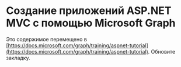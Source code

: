 # <a name="build-aspnet-mvc-apps-with-microsoft-graph"></a>Создание приложений ASP.NET MVC с помощью Microsoft Graph

Это содержимое перемещено в [https://docs.microsoft.com/graph/training/aspnet-tutorial](https://docs.microsoft.com/graph/training/aspnet-tutorial). Обновите закладку.
